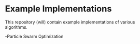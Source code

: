 # Example Implementations
This repository (will) contain example implementations of various algorithms. 

-Particle Swarm Optimization
